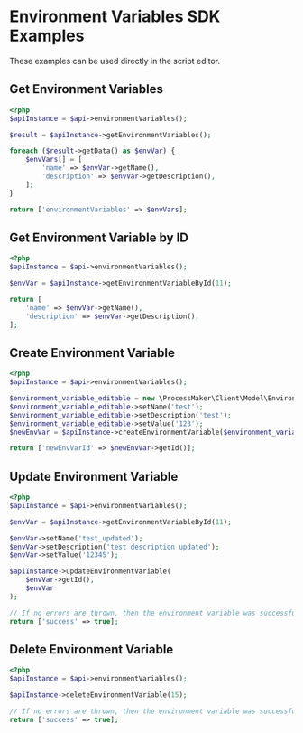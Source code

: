 # Environment Variables SDK Examples

These examples can be used directly in the script editor.

## Get Environment Variables

```php
<?php
$apiInstance = $api->environmentVariables();

$result = $apiInstance->getEnvironmentVariables();

foreach ($result->getData() as $envVar) {
    $envVars[] = [
        'name' => $envVar->getName(),
        'description' => $envVar->getDescription(),
    ];
}

return ['environmentVariables' => $envVars];
```

## Get Environment Variable by ID

```php
<?php
$apiInstance = $api->environmentVariables();

$envVar = $apiInstance->getEnvironmentVariableById(11);

return [
    'name' => $envVar->getName(),
    'description' => $envVar->getDescription(),
];
```

## Create Environment Variable 

```php
<?php
$apiInstance = $api->environmentVariables();

$environment_variable_editable = new \ProcessMaker\Client\Model\EnvironmentVariableEditable();
$environment_variable_editable->setName('test');
$environment_variable_editable->setDescription('test');
$environment_variable_editable->setValue('123');
$newEnvVar = $apiInstance->createEnvironmentVariable($environment_variable_editable);

return ['newEnvVarId' => $newEnvVar->getId()];
```

## Update Environment Variable

```php
<?php
$apiInstance = $api->environmentVariables();

$envVar = $apiInstance->getEnvironmentVariableById(11);

$envVar->setName('test_updated');
$envVar->setDescription('test description updated');
$envVar->setValue('12345');

$apiInstance->updateEnvironmentVariable(
    $envVar->getId(),
    $envVar
);

// If no errors are thrown, then the environment variable was successfully updated
return ['success' => true];
```

## Delete Environment Variable
```php
<?php
$apiInstance = $api->environmentVariables();

$apiInstance->deleteEnvironmentVariable(15);

// If no errors are thrown, then the environment variable was successfully deleted
return ['success' => true];
```